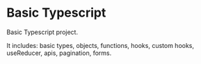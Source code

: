 # Basic Typescript

Basic Typescript project. 

It includes: basic types, objects, functions, hooks, custom hooks, useReducer, apis, pagination, forms.
